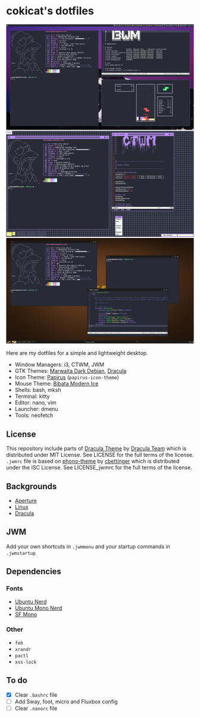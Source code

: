 # cokicat's dotfiles

![.config/i3/config](screenshots/i3.png "i3wm")
![.ctwmrc](screenshots/ctwm.png "CTWM")
![.jwmrc](screenshots/jwm.png "JWM")

Here are my dotfiles for a simple and lightweight desktop.

- Window Managers: i3, CTWM, JWM
- GTK Themes: [Marwaita Dark Debian](https://github.com/darkomarko42/Marwaita-Debian), [Dracula](https://draculatheme.com/gtk)
- Icon Theme: [Papirus](https://www.pling.com/p/1166289) (`papirus-icon-theme`)
- Mouse Theme: [Bibata Modern Ice](https://www.pling.com/p/1197198)
- Shells: bash, mksh
- Terminal: kitty
- Editor: nano, vim
- Launcher: dmenu
- Tools: neofetch

## License
This repository include parts of [Dracula Theme](https://github.com/dracula/dracula-theme.git) by [Dracula Team](https://github.com/dracula) which is distributed under MIT License. See LICENSE for the full terms of the license.  
`.jwmrc` file is based on [phono-theme](https://github.com/cbettinger/phono-theme) by [cbettinger](https://github.com/cbettinger/) which is distributed under the ISC License. See LICENSE_jwmrc for the full terms of the license.

## Backgrounds
- [Aperture](https://wallup.net/wp-content/uploads/2016/05/27/482-Aperture_Laboratories-Portal.jpg)
- [Linux](https://images.hdqwalls.com/download/tux-penguin-4k-3z-2560x1440.jpg)
- [Dracula](https://raw.githubusercontent.com/dracula/wallpaper/master/first-collection/void.png)

## JWM
Add your own shortcuts in `.jwmmenu` and your startup commands in `.jwmstartup`

## Dependencies
### Fonts
- [Ubuntu Nerd](https://github.com/ryanoasis/nerd-fonts/tree/master/patched-fonts/Ubuntu)
- [Ubuntu Mono Nerd](https://github.com/ryanoasis/nerd-fonts/tree/master/patched-fonts/UbuntuMono)
- [SF Mono](https://developer.apple.com/fonts/)

### Other
- `feh`
- `xrandr`
- `pactl`
- `xss-lock`

## To do
- [x] Clear `.bashrc` file
- [ ] Add Sway, foot, micro and Fluxbox config
- [ ] Clear `.nanorc` file
